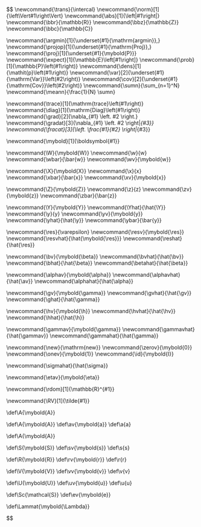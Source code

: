 $$
\newcommand{\trans}{\intercal}
\newcommand{\norm}[1]{\left\Vert#1\right\Vert}
\newcommand{\abs}[1]{\left|#1\right|}
\newcommand{\bbr}{\mathbb{R}}
\newcommand{\bbz}{\mathbb{Z}}
\newcommand{\bbc}{\mathbb{C}}

\newcommand{\argmin}[1]{\underset{#1}{\mathrm{argmin}}\,}
\newcommand{\projop}[1]{\underset{#1}{\mathrm{Proj}}\,}
\newcommand{\proj}[1]{\underset{#1}{\mybold{P}}}
\newcommand{\expect}[1]{\mathbb{E}\left[#1\right]}
\newcommand{\prob}[1]{\mathbb{P}\left(#1\right)}
\newcommand{\dens}[1]{\mathit{p}\left(#1\right)}
\newcommand{\var}[2]{\underset{#1}{\mathrm{Var}}\left(#2\right)}
\newcommand{\cov}[2]{\underset{#1}{\mathrm{Cov}}\left(#2\right)}
\newcommand{\sumn}{\sum_{n=1}^N}
\newcommand{\meann}{\frac{1}{N} \sumn}

\newcommand{\trace}[1]{\mathrm{trace}\left(#1\right)}
\newcommand{\diag}[1]{\mathrm{Diag}\left(#1\right)}
\newcommand{\grad}[2]{\nabla_{#1} \left. #2 \right.}
\newcommand{\gradat}[3]{\nabla_{#1} \left. #2 \right|_{#3}}
\newcommand{\fracat}[3]{\left. \frac{#1}{#2} \right|_{#3}}

\newcommand{\mybold}[1]{\boldsymbol{#1}}

\newcommand{\W}{\mybold{W}}
\newcommand{\w}{w}
\newcommand{\wbar}{\bar{w}}
\newcommand{\wv}{\mybold{w}}

\newcommand{\X}{\mybold{X}}
\newcommand{\x}{x}
\newcommand{\xbar}{\bar{x}}
\newcommand{\xv}{\mybold{x}}

\newcommand{\Z}{\mybold{Z}}
\newcommand{\z}{z}
\newcommand{\zv}{\mybold{z}}
\newcommand{\zbar}{\bar{z}}

\newcommand{\Y}{\mybold{Y}}
\newcommand{\Yhat}{\hat{\Y}}
\newcommand{\y}{y}
\newcommand{\yv}{\mybold{y}}
\newcommand{\yhat}{\hat{\y}}
\newcommand{\ybar}{\bar{y}}

\newcommand{\res}{\varepsilon}
\newcommand{\resv}{\mybold{\res}}
\newcommand{\resvhat}{\hat{\mybold{\res}}}
\newcommand{\reshat}{\hat{\res}}

\newcommand{\bv}{\mybold{\beta}}
\newcommand{\bvhat}{\hat{\bv}}
\newcommand{\bhat}{\hat{\beta}}
\newcommand{\betahat}{\hat{\beta}}

\newcommand{\alphav}{\mybold{\alpha}}
\newcommand{\alphavhat}{\hat{\av}}
\newcommand{\alphahat}{\hat{\alpha}}

\newcommand{\gv}{\mybold{\gamma}}
\newcommand{\gvhat}{\hat{\gv}}
\newcommand{\ghat}{\hat{\gamma}}

\newcommand{\hv}{\mybold{\h}}
\newcommand{\hvhat}{\hat{\hv}}
\newcommand{\hhat}{\hat{\h}}

\newcommand{\gammav}{\mybold{\gamma}}
\newcommand{\gammavhat}{\hat{\gammav}}
\newcommand{\gammahat}{\hat{\gamma}}

\newcommand{\new}{\mathrm{new}}
\newcommand{\zerov}{\mybold{0}}
\newcommand{\onev}{\mybold{1}}
\newcommand{\id}{\mybold{I}}

\newcommand{\sigmahat}{\hat{\sigma}}


\newcommand{\etav}{\mybold{\eta}}

\newcommand{\rdom}[1]{\mathbb{R}^{#1}}

\newcommand{\RV}[1]{\tilde{#1}}



\def\A{\mybold{A}}

\def\A{\mybold{A}}
\def\av{\mybold{a}}
\def\a{a}

\def\A{\mybold{A}}


\def\S{\mybold{S}}
\def\sv{\mybold{s}}
\def\s{s}

\def\R{\mybold{R}}
\def\rv{\mybold{r}}
\def\r{r}

\def\V{\mybold{V}}
\def\vv{\mybold{v}}
\def\v{v}

\def\U{\mybold{U}}
\def\uv{\mybold{u}}
\def\u{u}

\def\Sc{\mathcal{S}}
\def\ev{\mybold{e}}

\def\Lammat{\mybold{\Lambda}}


$$
